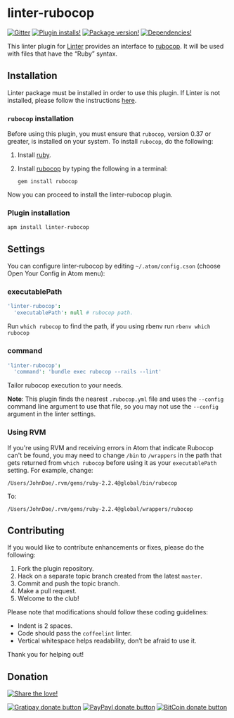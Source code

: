 # linter-rubocop

[![Gitter](https://img.shields.io/badge/gitter-join%20chat-1dce73.svg?style=flat)](https://gitter.im/AtomLinter/Linter?utm_source=badge&utm_medium=badge&utm_campaign=pr-badge&utm_content=badge)
[![Plugin installs!](https://img.shields.io/apm/dm/linter-rubocop.svg)](https://atom.io/packages/linter-rubocop)
[![Package version!](https://img.shields.io/apm/v/linter-rubocop.svg?style=flat)](https://atom.io/packages/linter-rubocop)
[![Dependencies!](https://david-dm.org/AtomLinter/Linter.svg)](https://david-dm.org/AtomLinter/linter-rubocop)

This linter plugin for [Linter](https://github.com/AtomLinter/Linter) provides
an interface to [rubocop](https://github.com/bbatsov/rubocop). It will be used
with files that have the “Ruby” syntax.

## Installation

Linter package must be installed in order to use this plugin. If Linter is not
installed, please follow the instructions [here](https://github.com/AtomLinter/Linter).

### `rubocop` installation

Before using this plugin, you must ensure that `rubocop`, version 0.37 or
greater, is installed on your system. To install `rubocop`, do the following:

1.  Install [ruby](https://www.ruby-lang.org/).

2.  Install [rubocop](https://github.com/bbatsov/rubocop) by typing the
    following in a terminal:

    ```shell
    gem install rubocop
    ```

Now you can proceed to install the linter-rubocop plugin.

### Plugin installation

```shell
apm install linter-rubocop
```

## Settings

You can configure linter-rubocop by editing `~/.atom/config.cson`
(choose Open Your Config in Atom menu):

### executablePath

```cson
'linter-rubocop':
  'executablePath': null # rubocop path.
```

Run `which rubocop` to find the path, if you using rbenv run
`rbenv which rubocop`

### command

```cson
'linter-rubocop':
  'command': 'bundle exec rubocop --rails --lint'
```

Tailor rubocop execution to your needs.

**Note**: This plugin finds the nearest `.rubocop.yml` file and uses the
`--config` command line argument to use that file, so you may not use the
`--config` argument in the linter settings.

### Using RVM

If you're using RVM and receiving errors in Atom that indicate Rubocop can't be
found, you may need to change `/bin` to `/wrappers` in the path that gets
returned from `which rubocop` before using it as your `executablePath` setting.
For example, change:

```text
/Users/JohnDoe/.rvm/gems/ruby-2.2.4@global/bin/rubocop
```

To:

```text
/Users/JohnDoe/.rvm/gems/ruby-2.2.4@global/wrappers/rubocop
```

## Contributing

If you would like to contribute enhancements or fixes, please do the following:

1.  Fork the plugin repository.
2.  Hack on a separate topic branch created from the latest `master`.
3.  Commit and push the topic branch.
4.  Make a pull request.
5.  Welcome to the club!

Please note that modifications should follow these coding guidelines:

-   Indent is 2 spaces.
-   Code should pass the `coffeelint` linter.
-   Vertical whitespace helps readability, don’t be afraid to use it.

Thank you for helping out!

## Donation

[![Share the love!](https://s3-eu-west-1.amazonaws.com/atom-linter/we-need-your-help.png?style=flat)](https://www.paypal.com/cgi-bin/webscr?cmd=_s-xclick&hosted_button_id=KXUYS4ARNHCN8 "Share the love")

[![Gratipay donate button](https://img.shields.io/gratipay/hd-deman.svg?style=flat)](https://www.gratipay.com/hd-deman/ "Donate weekly to this project using Gratipay")
[![PayPayl donate button](https://img.shields.io/badge/paypal-donate-yellow.svg?style=flat)](https://www.paypal.com/cgi-bin/webscr?cmd=_s-xclick&hosted_button_id=KXUYS4ARNHCN8 "Donate once-off to this project using Paypal")
[![BitCoin donate button](https://img.shields.io/badge/bitcoin-donate-yellow.svg?style=flat)](https://www.coinbase.com/checkouts/2945dab392cb1cefbb7097e4cd17a603 "Donate once-off to this project using BitCoin")
